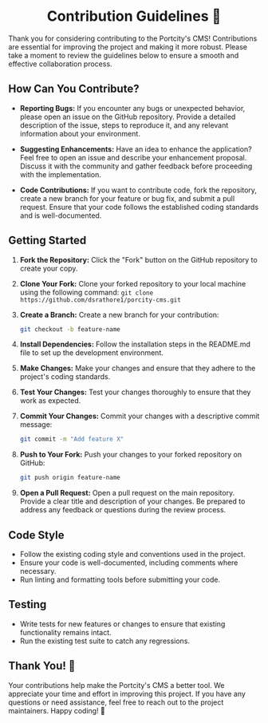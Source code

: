 <h1 align='center'>Contribution Guidelines 🤝</h1>

Thank you for considering contributing to the Portcity's CMS! Contributions are essential for improving the project and making it more robust. Please take a moment to review the guidelines below to ensure a smooth and effective collaboration process.

## How Can You Contribute?

- **Reporting Bugs:** If you encounter any bugs or unexpected behavior, please open an issue on the GitHub repository. Provide a detailed description of the issue, steps to reproduce it, and any relevant information about your environment.

- **Suggesting Enhancements:** Have an idea to enhance the application? Feel free to open an issue and describe your enhancement proposal. Discuss it with the community and gather feedback before proceeding with the implementation.

- **Code Contributions:** If you want to contribute code, fork the repository, create a new branch for your feature or bug fix, and submit a pull request. Ensure that your code follows the established coding standards and is well-documented.

## Getting Started

1. **Fork the Repository:** Click the "Fork" button on the GitHub repository to create your copy.

2. **Clone Your Fork:** Clone your forked repository to your local machine using the following command:
   `git clone https://github.com/dsrathore1/porcity-cms.git`

3. **Create a Branch:** Create a new branch for your contribution:
   ```bash
   git checkout -b feature-name
   ```

4. **Install Dependencies:** Follow the installation steps in the README.md file to set up the development environment.

5. **Make Changes:** Make your changes and ensure that they adhere to the project's coding standards.

6. **Test Your Changes:** Test your changes thoroughly to ensure that they work as expected.

7. **Commit Your Changes:** Commit your changes with a descriptive commit message:
   ```bash
   git commit -m "Add feature X"
   ```

8. **Push to Your Fork:** Push your changes to your forked repository on GitHub:
   ```bash
   git push origin feature-name
   ```

9. **Open a Pull Request:** Open a pull request on the main repository. Provide a clear title and description of your changes. Be prepared to address any feedback or questions during the review process.

## Code Style

- Follow the existing coding style and conventions used in the project.
- Ensure your code is well-documented, including comments where necessary.
- Run linting and formatting tools before submitting your code.

## Testing

- Write tests for new features or changes to ensure that existing functionality remains intact.
- Run the existing test suite to catch any regressions.

## Thank You! 🙌

Your contributions help make the Portcity's CMS a better tool. We appreciate your time and effort in improving this project. If you have any questions or need assistance, feel free to reach out to the project maintainers. Happy coding! 🚀
